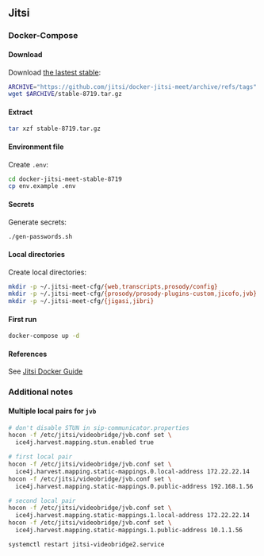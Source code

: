 ## Jitsi

### Docker-Compose

#### Download

Download
[the lastest stable](https://github.com/jitsi/docker-jitsi-meet/releases):

```bash
ARCHIVE="https://github.com/jitsi/docker-jitsi-meet/archive/refs/tags"
wget $ARCHIVE/stable-8719.tar.gz
```

#### Extract

```bash
tar xzf stable-8719.tar.gz
```

#### Environment file

Create `.env`:

```bash
cd docker-jitsi-meet-stable-8719
cp env.example .env
```

#### Secrets

Generate secrets:

```bash
./gen-passwords.sh
```

#### Local directories

Create local directories:

```bash
mkdir -p ~/.jitsi-meet-cfg/{web,transcripts,prosody/config}
mkdir -p ~/.jitsi-meet-cfg/{prosody/prosody-plugins-custom,jicofo,jvb}
mkdir -p ~/.jitsi-meet-cfg/{jigasi,jibri}
```

#### First run

```bash
docker-compose up -d
```

#### References

See
[Jitsi Docker Guide](https://jitsi.github.io/handbook/docs/devops-guide/devops-guide-docker/)

### Additional notes

#### Multiple local pairs for `jvb`

```bash
# don't disable STUN in sip-communicator.properties
hocon -f /etc/jitsi/videobridge/jvb.conf set \
  ice4j.harvest.mapping.stun.enabled true

# first local pair
hocon -f /etc/jitsi/videobridge/jvb.conf set \
  ice4j.harvest.mapping.static-mappings.0.local-address 172.22.22.14
hocon -f /etc/jitsi/videobridge/jvb.conf set \
  ice4j.harvest.mapping.static-mappings.0.public-address 192.168.1.56

# second local pair
hocon -f /etc/jitsi/videobridge/jvb.conf set \
  ice4j.harvest.mapping.static-mappings.1.local-address 172.22.22.14
hocon -f /etc/jitsi/videobridge/jvb.conf set \
  ice4j.harvest.mapping.static-mappings.1.public-address 10.1.1.56

systemctl restart jitsi-videobridge2.service
```
